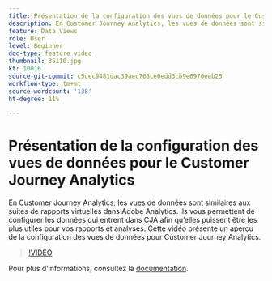 ```yaml
---
title: Présentation de la configuration des vues de données pour le Customer Journey Analytics
description: En Customer Journey Analytics, les vues de données sont similaires aux suites de rapports virtuelles dans Adobe Analytics. ils vous permettent de configurer les données qui entrent dans CJA afin qu’elles puissent être les plus utiles pour vos rapports et analyses. Cette vidéo présente un aperçu de la configuration des vues de données pour Customer Journey Analytics.
feature: Data Views
role: User
level: Beginner
doc-type: feature video
thumbnail: 35110.jpg
kt: 10016
source-git-commit: c5cec9481dac39aec768ce0edd3cb9e6970eeb25
workflow-type: tm+mt
source-wordcount: '138'
ht-degree: 11%

---
```



# Présentation de la configuration des vues de données pour le Customer Journey Analytics

En Customer Journey Analytics, les vues de données sont similaires aux suites de rapports virtuelles dans Adobe Analytics. ils vous permettent de configurer les données qui entrent dans CJA afin qu’elles puissent être les plus utiles pour vos rapports et analyses. Cette vidéo présente un aperçu de la configuration des vues de données pour Customer Journey Analytics.

>[!VIDEO](https://video.tv.adobe.com/v/35110/?quality=12&learn=on)

Pour plus dʼinformations, consultez la [documentation](https://experienceleague.adobe.com/docs/analytics-platform/using/cja-dataviews/data-views.html?lang=fr).
